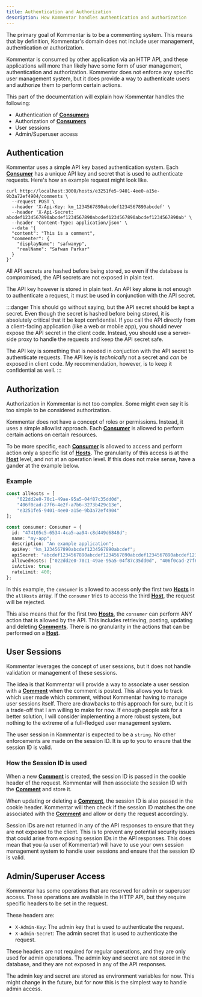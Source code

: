 ```yaml
---
title: Authentication and Authorization
description: How Kommentar handles authentication and authorization
---
```


The primary goal of Kommentar is to be a commenting system. This means that by definition, Kommentar's domain does not include user management, authentication or authorization.

Kommentar is consumed by other application via an HTTP API, and these applications will more than likely have some form of user management, authentication and authorization. Kommentar does not enforce any specific user management system, but it does provide a way to authenticate users and authorize them to perform certain actions.

This part of the documentation will explain how Kommentar handles the following:

- Authentication of [**Consumers**](/reference/02-core-concepts#consumer)
- Authorization of [**Consumers**](/reference/02-core-concepts#consumer)
- User sessions
- Admin/Superuser access

## Authentication

Kommentar uses a simple API key based authentication system. Each [**Consumer**](/reference/02-core-concepts#consumer) has a unique API key and secret that is used to authenticate requests. Here's how an example request might look like.

```shell
curl http://localhost:3000/hosts/e3251fe5-9401-4ee0-a15e-9b3a72ef4904/comments \
  --request POST \
  --header 'X-Api-Key: km_1234567890abcdef1234567890abcdef' \
  --header 'X-Api-Secret: abcdef1234567890abcdef1234567890abcdef1234567890abcdef1234567890ab' \
  --header 'Content-Type: application/json' \
  --data '{
  "content": "This is a comment",
  "commenter": {
    "displayName": "safwanyp",
    "realName": "Safwan Parkar"
  }
}'
```

All API secrets are hashed before being stored, so even if the database is compromised, the API secrets are not exposed in plain text.

The API key however is stored in plain text. An API key alone is not enough to authenticate a request, it must be used in conjunction with the API secret.

:::danger
This should go without saying, but the API secret should be kept a secret. Even though the secret is hashed before being stored, it is absolutely critical that it be kept confidential. If you call the API directly from a client-facing application (like a web or mobile app), you should never expose the API secret in the client code. Instead, you should use a server-side proxy to handle the requests and keep the API secret safe.

The API key is something that is needed in conjuction with the API secret to authenticate requests. The API key is _technically_ not a secret and _can_ be exposed in client code. My recommendation, however, is to keep it confidential as well.
:::

## Authorization

Authorization in Kommentar is not too complex. Some might even say it is too simple to be considered authorization.

Kommentar does not have a concept of roles or permissions. Instead, it uses a simple allowlist approach. Each [**Consumer**](/reference/02-core-concepts#consumer) is allowed to perform certain actions on certain resources.

To be more specific, each [**Consumer**](/reference/02-core-concepts#consumer) is allowed to access and perform action only a specific list of [**Hosts**](/reference/02-core-concepts#host). The granularity of this access is at the [**Host**](/reference/02-core-concepts#host) level, and not at an operation level. If this does not make sense, have a gander at the example below.

### Example

```typescript
const allHosts = [
    "022dd2e0-70c1-49ae-95a5-04f87c35dd0d",
    "406f0cad-27f6-4e2f-a7b6-3273b429c13e",
    "e3251fe5-9401-4ee0-a15e-9b3a72ef4904"
];

const consumer: Consumer = {
  id: "474105c5-6534-4ca5-aa94-c8d449d6848d";
  name: "my-app";
  description: "An example application";
  apiKey: "km_1234567890abcdef1234567890abcdef";
  apiSecret: "abcdef1234567890abcdef1234567890abcdef1234567890abcdef1234567890ab";
  allowedHosts: ["022dd2e0-70c1-49ae-95a5-04f87c35dd0d", "406f0cad-27f6-4e2f-a7b6-3273b429c13e"];
  isActive: true;
  rateLimit: 400;
};
```

In this example, the `consumer` is allowed to access only the first two [**Hosts**](/reference/02-core-concepts#host) in the `allHosts` array. If the `consumer` tries to access the third [**Host**](/reference/02-core-concepts#host), the request will be rejected.

This also means that for the first two [**Hosts**](/reference/02-core-concepts#host), the `consumer` can perform ANY action that is allowed by the API. This includes retrieving, posting, updating and deleting [**Comments**](/reference/02-core-concepts#comment). There is no granularity in the actions that can be performed on a [**Host**](/reference/02-core-concepts#host).

## User Sessions

Kommentar leverages the concept of user sessions, but it does not handle validation or management of these sessions.

The idea is that Kommentar will provide a way to associate a user session with a [**Comment**](/reference/02-core-concepts#comment) when the comment is posted. This allows you to track which user made which comment, without Kommentar having to manage user sessions itself. There are drawbacks to this approach for sure, but it is a trade-off that I am willing to make for now. If enough people ask for a better solution, I will consider implementing a more robust system, but nothing to the extreme of a full-fledged user management system.

The user session in Kommentar is expected to be a `string`. No other enforcements are made on the session ID. It is up to you to ensure that the session ID is valid.

### How the Session ID is used

When a new [**Comment**](/reference/02-core-concepts#comment) is created, the session ID is passed in the cookie header of the request. Kommentar will then associate the session ID with the [**Comment**](/reference/02-core-concepts#comment) and store it.

When updating or deleting a [**Comment**](/reference/02-core-concepts#comment), the session ID is also passed in the cookie header. Kommentar will then check if the session ID matches the one associated with the [**Comment**](/reference/02-core-concepts#comment) and allow or deny the request accordingly.

Session IDs are not returned in any of the API responses to ensure that they are not exposed to the client. This is to prevent any potential security issues that could arise from exposing session IDs in the API responses. This does mean that you (a user of Kommentar) will have to use your own session management system to handle user sessions and ensure that the session ID is valid.

## Admin/Superuser Access

Kommentar has some operations that are reserved for admin or superuser access. These operations are available in the HTTP API, but they require specific headers to be set in the request.

These headers are:

- `X-Admin-Key`: The admin key that is used to authenticate the request.
- `X-Admin-Secret`: The admin secret that is used to authenticate the request.

These headers are not required for regular operations, and they are only used for admin operations. The admin key and secret are not stored in the database, and they are not exposed in any of the API responses.

The admin key and secret are stored as environment variables for now. This might change in the future, but for now this is the simplest way to handle admin access.
